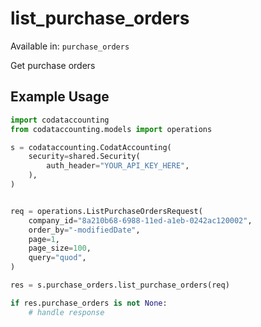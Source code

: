 # list_purchase_orders
Available in: `purchase_orders`

Get purchase orders

## Example Usage
```python
import codataccounting
from codataccounting.models import operations

s = codataccounting.CodatAccounting(
    security=shared.Security(
        auth_header="YOUR_API_KEY_HERE",
    ),
)


req = operations.ListPurchaseOrdersRequest(
    company_id="8a210b68-6988-11ed-a1eb-0242ac120002",
    order_by="-modifiedDate",
    page=1,
    page_size=100,
    query="quod",
)

res = s.purchase_orders.list_purchase_orders(req)

if res.purchase_orders is not None:
    # handle response
```